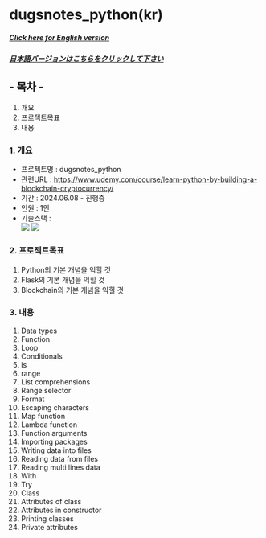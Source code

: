 # dugsnotes_python(kr)

##### [Click here for English version](README_EN.md)

##### [日本語バージョンはこちらをクリックして下さい](README_JP.md)

## - 목차 -

1. 개요
2. 프로젝트목표
3. 내용
   </br>

### 1. 개요

- 프로젝트명 : dugsnotes_python
- 관련URL : https://www.udemy.com/course/learn-python-by-building-a-blockchain-cryptocurrency/
- 기간 : 2024.06.08 - 진행중
- 인원 : 1인
- 기술스택 : </br>
  <img src="https://img.shields.io/badge/python-3776AB?style=for-the-badge&logo=python&logoColor=white">
  <img src="https://img.shields.io/badge/flask-000000?style=for-the-badge&logo=flask&logoColor=white">
  </br>

### 2. 프로젝트목표

1. Python의 기본 개념을 익힐 것
2. Flask의 기본 개념을 익힐 것
3. Blockchain의 기본 개념을 익힐 것
   </br>

### 3. 내용

1. Data types
2. Function
3. Loop
4. Conditionals
5. is
6. range
7. List comprehensions
8. Range selector
9. Format
10. Escaping characters
11. Map function
12. Lambda function
13. Function arguments
14. Importing packages
15. Writing data into files
16. Reading data from files
17. Reading multi lines data
18. With
19. Try
20. Class
21. Attributes of class
22. Attributes in constructor
23. Printing classes
24. Private attributes
    </br>
